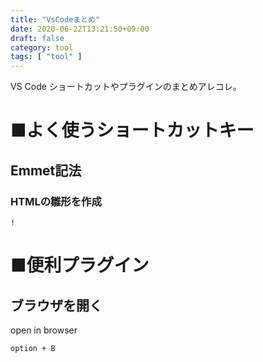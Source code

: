 ```yaml
---
title: "VsCodeまとめ"
date: 2020-06-22T13:21:50+09:00
draft: false
category: tool
tags: [ "tool" ]
---
```


VS Code ショートカットやプラグインのまとめアレコレ。

<!--more-->
# ■よく使うショートカットキー
## Emmet記法

### HTMLの雛形を作成
```
!
```

# ■便利プラグイン

## ブラウザを開く
open in browser
```
option + B
```